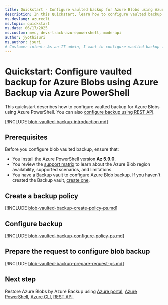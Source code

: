 ```yaml
---
title: Quickstart - Configure vaulted backup for Azure Blobs using Azure PowerShell
description: In this Quickstart, learn how to configure vaulted backup for Azure Blobs using Azure PowerShell.
ms.devlang: azurecli
ms.topic: quickstart
ms.date: 06/17/2025
ms.custom: mvc, devx-track-azurepowershell, mode-api
author: jyothisuri
ms.author: jsuri
# Customer intent: As an IT admin, I want to configure vaulted backup for Azure Blobs using PowerShell, so that I can ensure my data is securely backed up and easily recoverable.
---
```


# Quickstart: Configure vaulted backup for Azure Blobs using Azure Backup via Azure PowerShell

This quickstart describes how to configure vaulted backup for Azure Blobs using Azure PowerShell. You can also [configure backup using REST API](backup-azure-dataprotection-use-rest-api-backup-blobs.md).

[!INCLUDE [blob-vaulted-backup-introduction.md](../../includes/blob-vaulted-backup-introduction.md)]

## Prerequisites

Before you configure blob vaulted backup, ensure that:

- You install the Azure PowerShell version **Az 5.9.0**.
- You review the [support matrix](../backup/blob-backup-support-matrix.md) to learn about the Azure Blob region availability, supported scenarios, and limitations.
- You have a Backup vault to configure Azure Blob backup. If you haven't created the Backup vault, [create one](../backup/backup-blobs-storage-account-ps.md#create-a-backup-vault).

## Create a backup policy

[!INCLUDE [blob-vaulted-backup-create-policy-ps.md](../../includes/blob-vaulted-backup-create-policy-ps.md)]


## Configure backup

[!INCLUDE [blob-vaulted-backup-configure-policy-ps.md](../../includes/blob-vaulted-backup-configure-policy-ps.md)]

## Prepare the request to configure blob backup

[!INCLUDE [blob-vaulted-backup-prepare-request-ps.md](../../includes/blob-vaulted-backup-prepare-request-ps.md)]

## Next step

Restore Azure Blobs by Azure Backup using [Azure portal](blob-restore.md), [Azure PowerShell](restore-blobs-storage-account-ps.md), [Azure CLI](restore-blobs-storage-account-cli.md), [REST API](backup-azure-dataprotection-use-rest-api-restore-blobs.md).